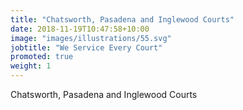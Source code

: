 ```yaml
---
title: "Chatsworth, Pasadena and Inglewood Courts"
date: 2018-11-19T10:47:58+10:00
image: "images/illustrations/55.svg"
jobtitle: "We Service Every Court"
promoted: true
weight: 1
---
```


Chatsworth, Pasadena and Inglewood Courts
